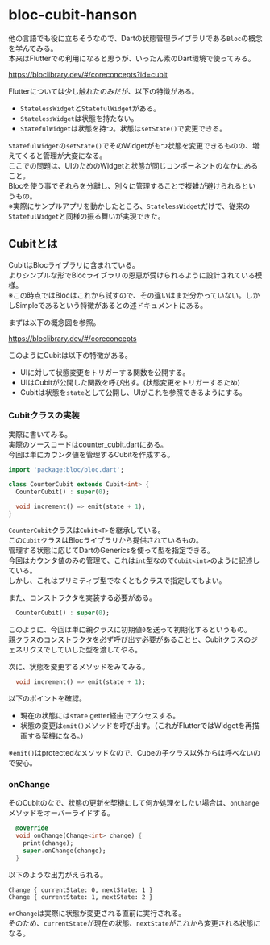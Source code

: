 # bloc-cubit-hanson
他の言語でも役に立ちそうなので、Dartの状態管理ライブラリである`Bloc`の概念を学んでみる。  
本来はFlutterでの利用になると思うが、いったん素のDart環境で使ってみる。  

https://bloclibrary.dev/#/coreconcepts?id=cubit

Flutterについては少し触れたのみだが、以下の特徴がある。

- `StatelessWidget`と`StatefulWidget`がある。
- `StatelessWidget`は状態を持たない。
- `StatefulWidget`は状態を持つ。状態は`setState()`で変更できる。

`StatefulWidget`の`setState()`でそのWidgetがもつ状態を変更できるものの、増えてくると管理が大変になる。  
ここでの問題は、UIのためのWidgetと状態が同じコンポーネントのなかにあること。  
Blocを使う事でそれらを分離し、別々に管理することで複雑が避けられるというもの。  
※実際にサンプルアプリを動かしたところ、`StatelessWidget`だけで、従来の`StatefulWidget`と同様の振る舞いが実現できた。  

## Cubitとは
CubitはBlocライブラリに含まれている。  
よりシンプルな形でBlocライブラリの恩恵が受けられるように設計されている模様。  
※この時点ではBlocはこれから試すので、その違いはまだ分かっていない。しかしSimpleであるという特徴があるとの述ドキュメントにある。  

まずは以下の概念図を参照。  

https://bloclibrary.dev/#/coreconcepts

このようにCubitは以下の特徴がある。  
- UIに対して状態変更をトリガーする関数を公開する。
- UIはCubitが公開した関数を呼び出す。(状態変更をトリガーするため)
- Cubitは状態を`state`として公開し、UIがこれを参照できるようにする。


### Cubitクラスの実装

実際に書いてみる。  
実際のソースコードは[counter_cubit.dart](./counter_cubit.dart)にある。  
今回は単にカウンタ値を管理するCubitを作成する。  

```dart
import 'package:bloc/bloc.dart';

class CounterCubit extends Cubit<int> {
  CounterCubit() : super(0);

  void increment() => emit(state + 1);
}
```

`CounterCubit`クラスは`Cubit<T>`を継承している。  
この`Cubit`クラスはBlocライブラリから提供されているもの。  
管理する状態に応じてDartのGenericsを使って型を指定できる。  
今回はカウンタ値のみの管理で、これは`int`型なので`Cubit<int>`のように記述している。  
しかし、これはプリミティブ型でなくともクラスで指定してもよい。  

また、コンストラクタを実装する必要がある。  

```dart
  CounterCubit() : super(0);
```

このように、今回は単に親クラスに初期値`0`を送って初期化するというもの。  
親クラスのコンストラクタを必ず呼び出す必要があることと、Cubitクラスのジェネリクスでしていした型を渡してやる。  

次に、状態を変更するメソッドをみてみる。  


```dart
  void increment() => emit(state + 1);
```

以下のポイントを確認。  

- 現在の状態には`state` getter経由でアクセスする。  
- 状態の変更は`emit()`メソッドを呼び出す。（これがFlutterではWidgetを再描画する契機になる。）

※`emit()`はprotectedなメソッドなので、Cubeの子クラス以外からは呼べないので安心。  

### onChange
そのCubitのなで、状態の更新を契機にして何か処理をしたい場合は、`onChange`メソッドをオーバーライドする。  

```dart
  @override
  void onChange(Change<int> change) {
    print(change);
    super.onChange(change);
  }
```

以下のような出力がえられる。  

```
Change { currentState: 0, nextState: 1 }
Change { currentState: 1, nextState: 2 }
```
`onChange`は実際に状態が変更される直前に実行される。  
そのため、`currentState`が現在の状態、`nextState`がこれから変更される状態になる。  



